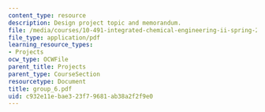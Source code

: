 ```yaml
---
content_type: resource
description: Design project topic and memorandum.
file: /media/courses/10-491-integrated-chemical-engineering-ii-spring-2006/c932e11ebae323f79681ab38a2f2f9e0_group_6.pdf
file_type: application/pdf
learning_resource_types:
- Projects
ocw_type: OCWFile
parent_title: Projects
parent_type: CourseSection
resourcetype: Document
title: group_6.pdf
uid: c932e11e-bae3-23f7-9681-ab38a2f2f9e0
---
```


